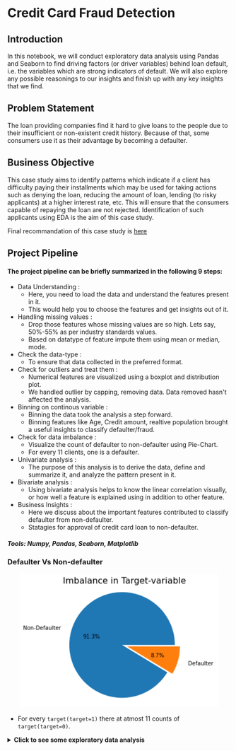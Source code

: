 # Credit Card Fraud Detection

## Introduction
In this notebook, we will conduct exploratory data analysis using Pandas and Seaborn to find driving factors (or driver variables) behind loan default, i.e. the variables which are strong indicators of default. We will also explore any possible reasonings to our insights and finish up with any key insights that we find.



## Problem Statement
The loan providing companies find it hard to give loans to the people due to their insufficient or non-existent credit history. Because of that, some consumers use it as their advantage by becoming a defaulter.



## Business Objective
This case study aims to identify patterns which indicate if a client has difficulty paying their installments which may be used for taking actions such as denying the loan, reducing the amount of loan, lending (to risky applicants) at a higher interest rate, etc. This will ensure that the consumers capable of repaying the loan are not rejected. Identification of such applicants using EDA is the aim of this case study.

Final recommandation of this case study is [here](https://github.com/DakshinGowda/DataScience-Projects/blob/main/Credit-Card-Loan/Loan.pptx)
 
 
 
## Project Pipeline
#### The project pipeline can be briefly summarized in the following 9 steps:
 - Data Understanding :
     - Here, you need to load the data and understand the features present in it. 
     - This would help you to choose the features and get insights out of it.
 - Handling missing values :
     - Drop those features whose missing values are so high. Lets say, 50%-55% as per industry standards values.
     - Based on datatype of feature impute them using mean or median, mode. 
 - Check the data-type : 
     - To ensure that data collected in the preferred format.
 - Check for outliers and treat them : 
     - Numerical features are visualized using a boxplot and distribution plot.
     - We handled outlier by capping, removing data. Data removed hasn't affected the analysis.
 - Binning on continous variable : 
     - Binning the data took the analysis a step forward. 
     - Binning features like Age, Credit amount, realtive population brought a useful insights to classify defaulter/fraud.
 - Check for data imbalance : 
    - Visualize the count of defaulter to non-defaulter using Pie-Chart.
    - For every 11 clients, one is a defaulter.
 - Univariate analysis : 
    - The purpose of this analysis is to derive the data, define and summarize it, and analyze the pattern present in it.
 - Bivariate analysis : 
    - Using bivariate analysis helps to know the linear correlation visually, or how well a feature is explained using in addition to other feature.
 - Business Insights :
    - Here we discuss about the important features contributed to classify defaulter from non-defaulter.
    - Statagies for approval of credit card loan to non-defaulter.

#### _Tools: Numpy, Pandas, Seaborn, Matplotlib_


### Defaulter Vs Non-defaulter
<p align="center"><img src = 'https://github.com/DakshinGowda/DataScience-Projects/blob/main/Credit-Card-Loan/Images/Class%20Imbalance.png' width = 450><p>

- For every `target(target=1)` there at atmost 11 counts of `target(target=0)`.
<details>
  <summary><strong> Click to see some exploratory data analysis </strong></summary>
    
   `Age Vs GoodsPrice`
   <p float="left" align='center'>
  <img src = 'https://github.com/DakshinGowda/DataScience-Projects/blob/main/Credit-Card-Loan/Images/Age.png' width = 600>
  <img src = 'https://github.com/DakshinGowda/DataScience-Projects/blob/main/Credit-Card-Loan/Images/goods%20price.png' width = 600>
<p>
   
* Defaulters purchases or loan credited is high in range of 0 to 50,000.   
* we have to note that customer with payment difficulties having in between 31 to 50 years.
   
   
`Income Vs Population`
   <p float="left" align='center'>
  <img src = 'https://github.com/DakshinGowda/DataScience-Projects/blob/main/Credit-Card-Loan/Images/Income.png' width = 450>
  <img src = 'https://github.com/DakshinGowda/DataScience-Projects/blob/main/Credit-Card-Loan/Images/Relative Population.png' width = 450>
<p>
   
`Correlation Matrix`

 Defaulter Vs Non-Defaulter
   <p float="left" align='center'>
  <img src = 'https://github.com/DakshinGowda/DataScience-Projects/blob/main/Credit-Card-Loan/Images/CorrelationMatrix-Defaulter.png' width = 450>
  <img src = 'https://github.com/DakshinGowda/DataScience-Projects/blob/main/Credit-Card-Loan/Images/CorrelationMatrix-NonDefaulter.png' width = 450>
<p>
   
     
 `Heatmap`
   
Defaulter Vs Non-Defaulter
    <p float="left" align='center'>
  <img src = 'https://github.com/DakshinGowda/DataScience-Projects/blob/main/Credit-Card-Loan/Images/Heatmap-Defaulter.png' width = 450>
  <img src = 'https://github.com/DakshinGowda/DataScience-Projects/blob/main/Credit-Card-Loan/Images/Heatmap-NonDefaulter.png' width = 450>
<p>
   
   
`Loan Status`
1. Education
   <p align="center"><img src = 'https://github.com/DakshinGowda/DataScience-Projects/blob/main/Credit-Card-Loan/Images/Loan%20Status(Education).png' width = 500><p>
   
   - Here we can see that Secondary/ Secondary special is more effective in every case.
   
   
2. Occupation  
   <p align="center"><img src = 'https://github.com/DakshinGowda/DataScience-Projects/blob/main/Credit-Card-Loan/Images/Loan%20Status(Occupation).png' width = 500><p>
 
   - Here laborers are getting most refused and most approved loans. And aslo Sales staff is also getting the second most refused and approved loans.

3. Income
      <p align="center"><img src = 'https://github.com/DakshinGowda/DataScience-Projects/blob/main/Credit-Card-Loan/Images/Loan%20Status(Income).png' width = 500><p>
      
      - Here we can see that the working type people are applying more loans as compare to others and also Commercial associates people are taking more loans.
      
   
4. Family Status
  <p align="center"><img src = 'https://github.com/DakshinGowda/DataScience-Projects/blob/main/Credit-Card-Loan/Images/Loan%20Staus(Family%20Status).png' width = 500><p>
   
   - Here we can see that the Married people are applying and taking loans more than the others.
</details>
  



